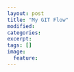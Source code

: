 ```yaml
---
layout: post
title: "My GIT Flow"
modified:
categories: 
excerpt:
tags: []
image:
  feature:
---
```


